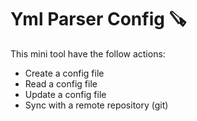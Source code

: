 # Yml Parser Config 🪚

This mini tool have the follow actions:
* Create a config file
* Read a config file
* Update a config file
* Sync with a remote repository (git)
